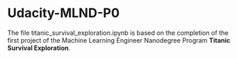 # Udacity-MLND-P0
The file titanic_survival_exploration.ipynb is based on the completion of the first project of the Machine Learning Engineer Nanodegree Program **Titanic Survival Exploration**.
